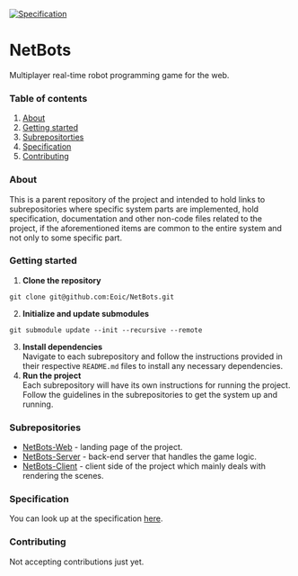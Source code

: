 [![Specification](https://img.shields.io/badge/GitBook-Specification-purple)](https://karolis-1.gitbook.io/netbots-project/)

# NetBots
Multiplayer real-time robot programming game for the web. 

### Table of contents
1. [About](#about)
2. [Getting started](#getting-started)
3. [Subrepositorties](#subrepositories)
4. [Specification](#specification)
5. [Contributing](#contributing)

### About
This is a parent repository of the project and intended to hold links to subrepositories where specific system parts are implemented, hold specification, documentation and other non-code files related to the project, if the aforementioned items are common to the entire system and not only to some specific part.

### Getting started
1. **Clone the repository**
  ```
  git clone git@github.com:Eoic/NetBots.git
  ```
2. **Initialize and update submodules**
  ```
  git submodule update --init --recursive --remote
  ```
3. **Install dependencies** <br>
  Navigate to each subrepository and follow the instructions provided in their respective `README.md` files to install any necessary dependencies.
4. **Run the project** <br>
  Each subrepository will have its own instructions for running the project. Follow the guidelines in the subrepositories to get the system up and running.

### Subrepositories
* [NetBots-Web](https://github.com/Eoic/NetBots-Web/tree/master) - landing page of the project.
* [NetBots-Server](https://github.com/Eoic/NetBots-Server/tree/master) - back-end server that handles the game logic.
* [NetBots-Client](https://github.com/Eoic/NetBots-Client/tree/master) - client side of the project which mainly deals with rendering the scenes.

### Specification
You can look up at the specification [here](https://karolis-1.gitbook.io/netbots-project/).

### Contributing
Not accepting contributions just yet.
